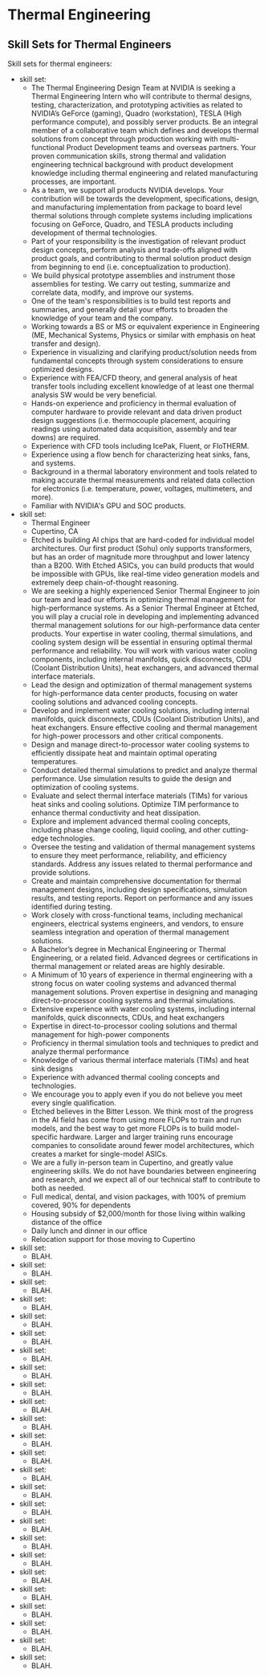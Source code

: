 #	Thermal Engineering







##	Skill Sets for Thermal Engineers



Skill sets for thermal engineers:
+ skill set:
	- The Thermal Engineering Design Team at NVIDIA is seeking a Thermal Engineering Intern who will contribute to thermal designs, testing, characterization, and prototyping activities as related to NVIDIA’s GeForce (gaming), Quadro (workstation), TESLA (High performance compute), and possibly server products. Be an integral member of a collaborative team which defines and develops thermal solutions from concept through production working with multi-functional Product Development teams and overseas partners. Your proven communication skills, strong thermal and validation engineering technical background with product development knowledge including thermal engineering and related manufacturing processes, are important.
	- As a team, we support all products NVIDIA develops. Your contribution will be towards the development, specifications, design, and manufacturing implementation from package to board level thermal solutions through complete systems including implications focusing on GeForce, Quadro, and TESLA products including development of thermal technologies.
	- Part of your responsibility is the investigation of relevant product design concepts, perform analysis and trade-offs aligned with product goals, and contributing to thermal solution product design from beginning to end (i.e. conceptualization to production).
	- We build physical prototype assemblies and instrument those assemblies for testing. We carry out testing, summarize and correlate data, modify, and improve our systems.
	- One of the team's responsibilities is to build test reports and summaries, and generally detail your efforts to broaden the knowledge of your team and the company.
	- Working towards a BS or MS or equivalent experience in Engineering (ME, Mechanical Systems, Physics or similar with emphasis on heat transfer and design).
	- Experience in visualizing and clarifying product/solution needs from fundamental concepts through system considerations to ensure optimized designs.
	- Experience with FEA/CFD theory, and general analysis of heat transfer tools including excellent knowledge of at least one thermal analysis SW would be very beneficial.
	- Hands-on experience and proficiency in thermal evaluation of computer hardware to provide relevant and data driven product design suggestions (i.e. thermocouple placement, acquiring readings using automated data acquisition, assembly and tear downs) are required.
	- Experience with CFD tools including IcePak, Fluent, or FloTHERM.
	- Experience using a flow bench for characterizing heat sinks, fans, and systems.
	- Background in a thermal laboratory environment and tools related to making accurate thermal measurements and related data collection for electronics (i.e. temperature, power, voltages, multimeters, and more).
	- Familiar with NVIDIA's GPU and SOC products.
+ skill set:
	- Thermal Engineer
	- Cupertino, CA
	- Etched is building AI chips that are hard-coded for individual model architectures. Our first product (Sohu) only supports transformers, but has an order of magnitude more throughput and lower latency than a B200. With Etched ASICs, you can build products that would be impossible with GPUs, like real-time video generation models and extremely deep chain-of-thought reasoning.
	- We are seeking a highly experienced Senior Thermal Engineer to join our team and lead our efforts in optimizing thermal management for high-performance systems. As a Senior Thermal Engineer at Etched, you will play a crucial role in developing and implementing advanced thermal management solutions for our high-performance data center products. Your expertise in water cooling, thermal simulations, and cooling system design will be essential in ensuring optimal thermal performance and reliability. You will work with various water cooling components, including internal manifolds, quick disconnects, CDU (Coolant Distribution Units), heat exchangers, and advanced thermal interface materials.
	- Lead the design and optimization of thermal management systems for high-performance data center products, focusing on water cooling solutions and advanced cooling concepts.
	- Develop and implement water cooling solutions, including internal manifolds, quick disconnects, CDUs (Coolant Distribution Units), and heat exchangers. Ensure effective cooling and thermal management for high-power processors and other critical components.
	- Design and manage direct-to-processor water cooling systems to efficiently dissipate heat and maintain optimal operating temperatures.
	- Conduct detailed thermal simulations to predict and analyze thermal performance. Use simulation results to guide the design and optimization of cooling systems.
	- Evaluate and select thermal interface materials (TIMs) for various heat sinks and cooling solutions. Optimize TIM performance to enhance thermal conductivity and heat dissipation.
	- Explore and implement advanced thermal cooling concepts, including phase change cooling, liquid cooling, and other cutting-edge technologies.
	- Oversee the testing and validation of thermal management systems to ensure they meet performance, reliability, and efficiency standards. Address any issues related to thermal performance and provide solutions.
	- Create and maintain comprehensive documentation for thermal management designs, including design specifications, simulation results, and testing reports. Report on performance and any issues identified during testing.
	- Work closely with cross-functional teams, including mechanical engineers, electrical systems engineers, and vendors, to ensure seamless integration and operation of thermal management solutions.
	- A Bachelor’s degree in Mechanical Engineering or Thermal Engineering, or a related field. Advanced degrees or certifications in thermal management or related areas are highly desirable.
	- A Minimum of 10 years of experience in thermal engineering with a strong focus on water cooling systems and advanced thermal management solutions. Proven expertise in designing and managing direct-to-processor cooling systems and thermal simulations.
	- Extensive experience with water cooling systems, including internal manifolds, quick disconnects, CDUs, and heat exchangers
	- Expertise in direct-to-processor cooling solutions and thermal management for high-power components
	- Proficiency in thermal simulation tools and techniques to predict and analyze thermal performance
	- Knowledge of various thermal interface materials (TIMs) and heat sink designs
	- Experience with advanced thermal cooling concepts and technologies.
	- We encourage you to apply even if you do not believe you meet every single qualification.
	- Etched believes in the Bitter Lesson. We think most of the progress in the AI field has come from using more FLOPs to train and run models, and the best way to get more FLOPs is to build model-specific hardware. Larger and larger training runs encourage companies to consolidate around fewer model architectures, which creates a market for single-model ASICs.
	- We are a fully in-person team in Cupertino, and greatly value engineering skills. We do not have boundaries between engineering and research, and we expect all of our technical staff to contribute to both as needed.
	- Full medical, dental, and vision packages, with 100% of premium covered, 90% for dependents
	- Housing subsidy of $2,000/month for those living within walking distance of the office
	- Daily lunch and dinner in our office
	- Relocation support for those moving to Cupertino
+ skill set:
	- BLAH.
+ skill set:
	- BLAH.
+ skill set:
	- BLAH.
+ skill set:
	- BLAH.
+ skill set:
	- BLAH.
+ skill set:
	- BLAH.
+ skill set:
	- BLAH.
+ skill set:
	- BLAH.
+ skill set:
	- BLAH.
+ skill set:
	- BLAH.
+ skill set:
	- BLAH.
+ skill set:
	- BLAH.
+ skill set:
	- BLAH.
+ skill set:
	- BLAH.
+ skill set:
	- BLAH.
+ skill set:
	- BLAH.
+ skill set:
	- BLAH.
+ skill set:
	- BLAH.
+ skill set:
	- BLAH.
+ skill set:
	- BLAH.
+ skill set:
	- BLAH.
+ skill set:
	- BLAH.
+ skill set:
	- BLAH.
+ skill set:
	- BLAH.
+ skill set:
	- BLAH.

















